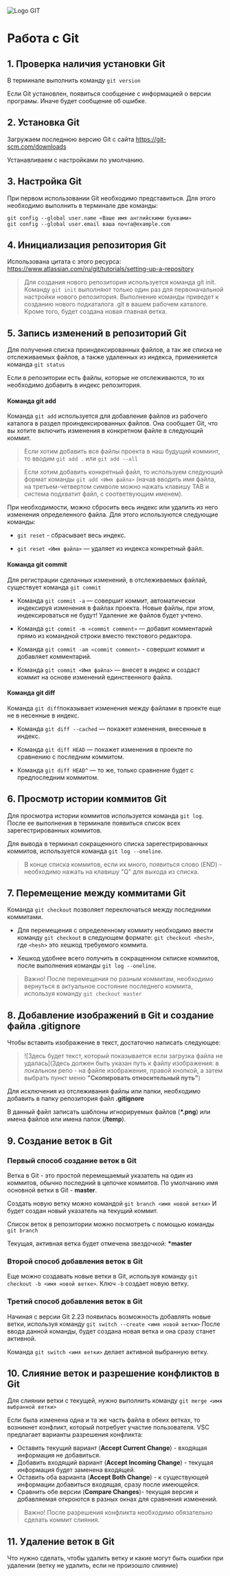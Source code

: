 ![Logo GIT](Git-Logo-1788C.png)
# Работа с Git

## 1. Проверка наличия установки Git
В терминале выполнить команду `git version`

Если Git установлен, появиться сообщение с информацией о версии програмы. Иначе будет сообщение об ошибке.

## 2. Установка Git
Загружаем последнюю версию Git с сайта https://git-scm.com/downloads

Устанавливаем с настройками по умолчанию.

## 3. Настройка Git
При первом использовании Git необходимо представиться. Для этого необходимо выполнить в терминале две команды:

```
git config --global user.name «Ваше имя английскими буквами» 
git config --global user.email ваша почта@example.com
```

## 4. Инициализация репозитория Git
Использована цитата с этого ресурса: https://www.atlassian.com/ru/git/tutorials/setting-up-a-repository
> Для создания нового репозитория используется команда git init. Команду `git init` выполняют только один раз для первоначальной настройки нового репозитория. Выполнение команды приведет к созданию нового подкаталога .git в вашем рабочем каталоге. Кроме того, будет создана новая главная ветка.

## 5. Запись изменений в репозиторий Git 
Для получения списка проиндексированных файлов, а так же списка не отслеживаемых файлов, а также удаленных из индекса, применияется команда `git status`

Если в репозитории есть файлы, которые не отслеживаются, то их необходимо добавить в индекс репозитория.

#### Команда git add
Команда `git add` используется для добавления файлов из рабочего каталога в раздел проиндексированных файлов. Она сообщает Git, что вы хотите включить изменения в конкретном файле в следующий коммит.

>Если хотим добавить все файлы проекта в наш будущий комминт, то вводим `git add .` или  `git add --all`

>Если хотим добавить конкретный файл, то используем следующий формат команды `git add <Имя файла>` (начав вводить имя файла, на третьем-четвертом символе можно нажать клавишу TAB и система подхватит файл, с соответвующим именем).

При необходимости, можно сбросить весь индекс или удалить из него изменения определенного файла. Для этого используются следующие команды:
* `git reset` - сбрасывает весь индекс.

* `git reset <Имя файла>` — удаляет из индекса конкретный файл.

#### Команда git commit
Для регистрации сделанных изменений, в отслеживаемых файлай, существует команда `git commit`

* Команда `git commit -a` — совершит коммит, автоматически индексируя изменения в файлах проекта. Новые файлы, при этом, индексироваться не будут! Удаление же файлов будет учтено.

* Команда `git commit -m «commit comment»` — добавит комментарий прямо из командной строки вместо текстового редактора.

* Команда `git commit -am «commit comment»` - совершит коммит и добавляет комментарий.

* Команда `git commit <Имя файла>` — внесет в индекс и создаст коммит на основе изменений единственного файла.

#### Команда git diff
Команда `git diff`показывает изменения между файлами в проекте еще не в несенные в индекс.

* Команда `git diff --cached` — покажет изменения, внесенные в индекс.
* Команда `git diff HEAD` — покажет изменения в проекте по сравнению с последним коммитом.

* Команда `git diff HEAD^` — то же, только сравнение будет с предпоследним коммитом.

## 6. Просмотр истории коммитов Git
Для просмотра истории коммитов используется команда `git log`. После ее выполнения в терминале появиться список всех зарегестрированных коммитов. 

Для вывода в терминал сокращенного списка зарегестрированных коммитов, используется команда `git log --oneline`.

> В конце списка коммитов, если их много, появиться слово (END) - необходимо нажать на клавишу "Q" для выхода из списка.


## 7. Перемещение между коммитами Git
Команда `git checkout` позволяет переключаться между последними коммитами. 

* Для перемещения с определенному коммиту необходимо ввести команду `git checkout` в следующем формате: `git checkout <hesh>`, где `<hesh>` это хешкод требуемого коммита.

* Хешкод удобнее всего получить в сокращенном скписке коммитов, после выполнения команды `git log --oneline`.
 
 > Важно! После перемещения по разным коммитам, необходимо вернуться в актуальное состояние последнего коммита, используя команду `git checkout master`

## 8. Добавление изображений в Git и создание файла .gitignore
Чтобы вставить изображение в текст, достаточно написать следующее: 
>![Здесь будет текст, который показывается если загрузка файла не удалась](Здесь должен быть указан путь к файлу изображения: в локальном репо - на файле изображения, правой кнопкой, а затем выбрать пункт меню __"Скопировать относительный путь"__)

Для исключения из отслеживания файлы или папки, необходимо добавить в папку репозитория файл **.gitignore**

 В данный файл записать шаблоны игнорируемых файлов (__*.png__) или имена файлов или имена папок (__/temp__).

 ## 9. Создание веток в Git
### Первый способ создание веток в Git
 Ветка в Git - это простой перемещаемый указатель на один из коммитов, обычно последний в цепочке коммитов. По умолчанию имя основной ветки в Git - __master__.
 
 Создать новую ветку можно командой `git branch <имя новой ветки>`
 И будет создан новый указатель на текущий коммит.

 Список веток в репозитории можно посмотреть с помощью команды `git branch`

 Текущая, активная ветка будет отмечена звездочкой: __*master__

 ### Второй способ добавления веток в Git
 Еще можно создавать новые ветки в Git, используя команду `git checkout -b <имя новой ветке>`. Ключ `-b` создает новую ветку. 


 ### Третий способ добавления веток в Git
Начиная с версии Git 2.23 появилась возможность добавлять новые ветки, используя команду `git switch --create <имя новой ветки>` 
После ввода данной команды, будет создана новая ветка и она сразу станет активной.

Команда `git switch <имя ветки>` делает активной выбранную ветку.

## 10. Слияние веток и разрешение конфликтов в Git
Для слиянии ветки с текущей, нужно выполнить команду `git merge <имя выбранной ветки>`

Если была изменена одна и та же часть файла в обеих ветках, то возникнет конфликт, который потребует участие пользователя.
VSC предлагает варианты разрешения конфликта: 
* Оставить текущий вариант (__Accept Current Change__) - входящая информация не добавиться.
* Добавить входящий вариант (__Accept Incoming Change__) - текущая информация будет заменена входящей.
* Оставить оба варианта (__Accept Both Change__) - к существующей информации добавиться входящая, сразу после имеющейся.
* Сравнить обе версии (__Compare Changes__)- текущая версия и добавляемая откроются в разных окнах для сравнения изменений.

>Важно! После разрешения конфликта необходимо обязательно сделать коммит слияния.


## 11. Удаление веток в Git
Что нужно сделать, чтобы удалить ветку и какие могут быть ошибки при удалении (ветку не удалить, если не произошло слияние)
